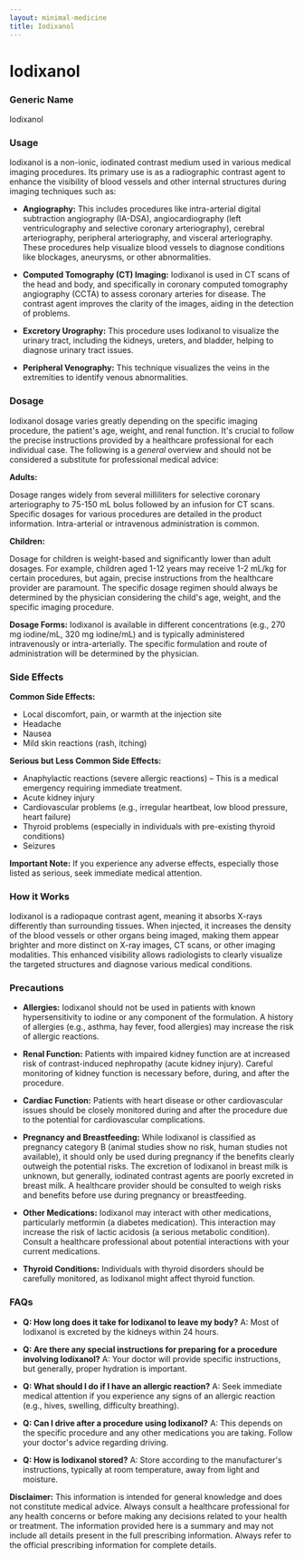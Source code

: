 ```yaml
---
layout: minimal-medicine
title: Iodixanol
---
```


# Iodixanol
### Generic Name
Iodixanol

### Usage

Iodixanol is a non-ionic, iodinated contrast medium used in various medical imaging procedures. Its primary use is as a radiographic contrast agent to enhance the visibility of blood vessels and other internal structures during imaging techniques such as:

*   **Angiography:** This includes procedures like intra-arterial digital subtraction angiography (IA-DSA), angiocardiography (left ventriculography and selective coronary arteriography), cerebral arteriography, peripheral arteriography, and visceral arteriography.  These procedures help visualize blood vessels to diagnose conditions like blockages, aneurysms, or other abnormalities.

*   **Computed Tomography (CT) Imaging:** Iodixanol is used in CT scans of the head and body, and specifically in coronary computed tomography angiography (CCTA) to assess coronary arteries for disease.  The contrast agent improves the clarity of the images, aiding in the detection of problems.

*   **Excretory Urography:**  This procedure uses Iodixanol to visualize the urinary tract, including the kidneys, ureters, and bladder, helping to diagnose urinary tract issues.

*   **Peripheral Venography:**  This technique visualizes the veins in the extremities to identify venous abnormalities.


### Dosage

Iodixanol dosage varies greatly depending on the specific imaging procedure, the patient's age, weight, and renal function.  It's crucial to follow the precise instructions provided by a healthcare professional for each individual case.  The following is a *general* overview and should not be considered a substitute for professional medical advice:

**Adults:**

Dosage ranges widely from several milliliters for selective coronary arteriography to 75-150 mL bolus followed by an infusion for CT scans.  Specific dosages for various procedures are detailed in the product information. Intra-arterial or intravenous administration is common.

**Children:**

Dosage for children is weight-based and significantly lower than adult dosages.  For example, children aged 1-12 years may receive 1-2 mL/kg for certain procedures, but again, precise instructions from the healthcare provider are paramount.   The specific dosage regimen should always be determined by the physician considering the child's age, weight, and the specific imaging procedure.

**Dosage Forms:** Iodixanol is available in different concentrations (e.g., 270 mg iodine/mL, 320 mg iodine/mL) and is typically administered intravenously or intra-arterially.  The specific formulation and route of administration will be determined by the physician.


### Side Effects

**Common Side Effects:**

*   Local discomfort, pain, or warmth at the injection site
*   Headache
*   Nausea
*   Mild skin reactions (rash, itching)

**Serious but Less Common Side Effects:**

*   Anaphylactic reactions (severe allergic reactions) – This is a medical emergency requiring immediate treatment.
*   Acute kidney injury
*   Cardiovascular problems (e.g., irregular heartbeat, low blood pressure, heart failure)
*   Thyroid problems (especially in individuals with pre-existing thyroid conditions)
*   Seizures

**Important Note:**  If you experience any adverse effects, especially those listed as serious, seek immediate medical attention.


### How it Works

Iodixanol is a radiopaque contrast agent, meaning it absorbs X-rays differently than surrounding tissues.  When injected, it increases the density of the blood vessels or other organs being imaged, making them appear brighter and more distinct on X-ray images, CT scans, or other imaging modalities. This enhanced visibility allows radiologists to clearly visualize the targeted structures and diagnose various medical conditions.


### Precautions

*   **Allergies:** Iodixanol should not be used in patients with known hypersensitivity to iodine or any component of the formulation.  A history of allergies (e.g., asthma, hay fever, food allergies) may increase the risk of allergic reactions.

*   **Renal Function:** Patients with impaired kidney function are at increased risk of contrast-induced nephropathy (acute kidney injury).  Careful monitoring of kidney function is necessary before, during, and after the procedure.

*   **Cardiac Function:** Patients with heart disease or other cardiovascular issues should be closely monitored during and after the procedure due to the potential for cardiovascular complications.

*   **Pregnancy and Breastfeeding:**  While Iodixanol is classified as pregnancy category B (animal studies show no risk, human studies not available), it should only be used during pregnancy if the benefits clearly outweigh the potential risks. The excretion of Iodixanol in breast milk is unknown, but generally, iodinated contrast agents are poorly excreted in breast milk. A healthcare provider should be consulted to weigh risks and benefits before use during pregnancy or breastfeeding.

*   **Other Medications:** Iodixanol may interact with other medications, particularly metformin (a diabetes medication). This interaction may increase the risk of lactic acidosis (a serious metabolic condition). Consult a healthcare professional about potential interactions with your current medications.

*   **Thyroid Conditions:**  Individuals with thyroid disorders should be carefully monitored, as Iodixanol might affect thyroid function.


### FAQs

*   **Q: How long does it take for Iodixanol to leave my body?**  A:  Most of Iodixanol is excreted by the kidneys within 24 hours.

*   **Q: Are there any special instructions for preparing for a procedure involving Iodixanol?**  A: Your doctor will provide specific instructions, but generally, proper hydration is important.

*   **Q: What should I do if I have an allergic reaction?**  A:  Seek immediate medical attention if you experience any signs of an allergic reaction (e.g., hives, swelling, difficulty breathing).

*   **Q: Can I drive after a procedure using Iodixanol?** A:  This depends on the specific procedure and any other medications you are taking.  Follow your doctor's advice regarding driving.

*   **Q: How is Iodixanol stored?** A: Store according to the manufacturer's instructions, typically at room temperature, away from light and moisture.


**Disclaimer:** This information is intended for general knowledge and does not constitute medical advice. Always consult a healthcare professional for any health concerns or before making any decisions related to your health or treatment.  The information provided here is a summary and may not include all details present in the full prescribing information. Always refer to the official prescribing information for complete details.
